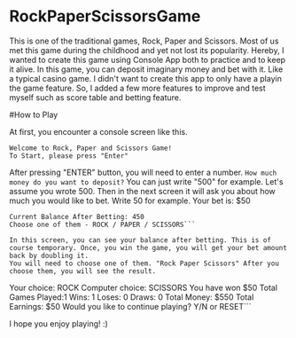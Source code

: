 # RockPaperScissorsGame

This is one of the traditional games, Rock, Paper and Scissors. Most of us met this game during the childhood and yet not lost its popularity. Hereby, I wanted to create this game using Console App both to practice and to keep it alive. 
In this game, you can deposit imaginary money and bet with it. Like a typical casino game. I didn't want to create this app to only have a playin the game feature. So, I added a few more features to improve and test myself such as score table and betting feature.

#How to Play

At first, you encounter a console screen like this.
```
Welcome to Rock, Paper and Scissors Game!
To Start, please press "Enter"
```
After pressing "ENTER" button, you will need to enter a number.
```How much money do you want to deposit?```
You can just write "500" for example.
Let's assume you wrote 500. Then in the next screen it will ask you about how much you would like to bet.
Write 50 for example.
Your bet is: $50

```
Current Balance After Betting: 450
Choose one of them - ROCK / PAPER / SCISSORS```

In this screen, you can see your balance after betting. This is of course temporary. Once, you win the game, you will get your bet amount back by doubling it.
You will need to choose one of them. "Rock Paper Scissors" After you choose them, you will see the result.

```
Your choice: ROCK
Computer choice: SCISSORS
You have won $50
Total Games Played:1
Wins: 1
Loses: 0
Draws: 0
Total Money: $550
Total Earnings: $50
Would you like to continue playing? Y/N or RESET```

I hope you enjoy playing! :)
